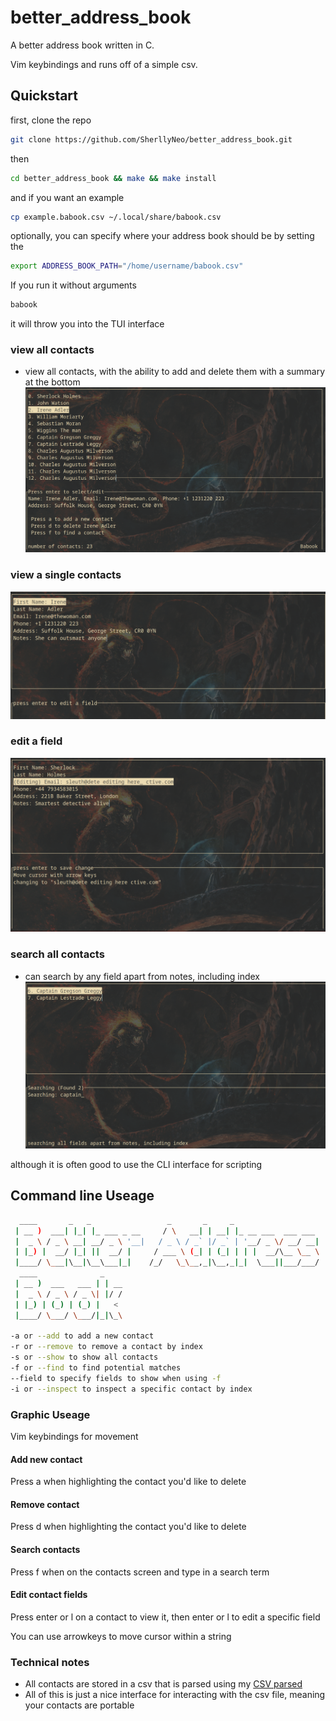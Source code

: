 # better_address_book
A better address book written in C. 

Vim keybindings and runs off of a simple csv.

## Quickstart

first, clone the repo
```bash
git clone https://github.com/SherllyNeo/better_address_book.git
```
then 
```bash
cd better_address_book && make && make install 
```
and if you want an example 
```bash
cp example.babook.csv ~/.local/share/babook.csv
```

optionally, you can specify where your address book should be by setting the 
```bash
export ADDRESS_BOOK_PATH="/home/username/babook.csv"
```

If you run it without arguments
```bash
babook
```
it will throw you into the TUI interface

### view all contacts
- view all contacts, with the ability to add and delete them with a summary at the bottom
![tui display](./images/tuicontacts.png)
### view a single contacts
![tui contact display](./images/tuicontact.png)
### edit a field
![editing display](./images/tuiediting.png)
### search all contacts 
- can search by any field apart from notes, including index
![searching through contacts](./images/tuisearch.png)

although it is often good to use the CLI interface for scripting

## Command line Useage

```bash
  ____       _   _                 _       _     _
 | __ )  ___| |_| |_ ___ _ __     / \   __| | __| |_ __ ___  ___ ___
 |  _ \ / _ \ __| __/ _ \ '__|   / _ \ / _` |/ _` | '__/ _ \/ __/ __|
 | |_) |  __/ |_| ||  __/ |     / ___ \ (_| | (_| | | |  __/\__ \__ \
 |____/ \___|\__|\__\___|_|    /_/   \_\__,_|\__,_|_|  \___||___/___/
  ____              _
 | __ )  ___   ___ | | __
 |  _ \ / _ \ / _ \| |/ /
 | |_) | (_) | (_) |   <
 |____/ \___/ \___/|_|\_\

-a or --add to add a new contact
-r or --remove to remove a contact by index
-s or --show to show all contacts
-f or --find to find potential matches 
--field to specify fields to show when using -f
-i or --inspect to inspect a specific contact by index
```

### Graphic Useage

Vim keybindings for movement

#### Add new contact 
Press a when highlighting the contact you'd like to delete
#### Remove contact 
Press d when highlighting the contact you'd like to delete
#### Search contacts 
Press f when on the contacts screen and type in a search term
#### Edit contact fields
Press enter or l on a contact to view it, then enter or l to edit a specific field

You can use arrowkeys to move cursor within a string


### Technical notes
* All contacts are stored in a csv that is parsed using my [CSV parsed](https://github.com/SherllyNeo/dsvParser/tree/main)
* All of this is just a nice interface for interacting with the csv file, meaning your contacts are portable 







